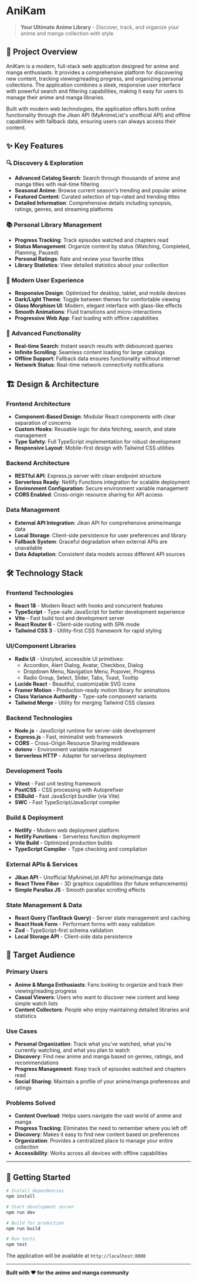 # AniKam

> **Your Ultimate Anime Library** - Discover, track, and organize your anime and manga collection with style.

## 🎯 Project Overview

AniKam is a modern, full-stack web application designed for anime and manga enthusiasts. It provides a comprehensive platform for discovering new content, tracking viewing/reading progress, and organizing personal collections. The application combines a sleek, responsive user interface with powerful search and filtering capabilities, making it easy for users to manage their anime and manga libraries.

Built with modern web technologies, the application offers both online functionality through the Jikan API (MyAnimeList's unofficial API) and offline capabilities with fallback data, ensuring users can always access their content.

## ✨ Key Features

### 🔍 **Discovery & Exploration**

- **Advanced Catalog Search**: Search through thousands of anime and manga titles with real-time filtering
- **Seasonal Anime**: Browse current season's trending and popular anime
- **Featured Content**: Curated selection of top-rated and trending titles
- **Detailed Information**: Comprehensive details including synopsis, ratings, genres, and streaming platforms

### 📚 **Personal Library Management**

- **Progress Tracking**: Track episodes watched and chapters read
- **Status Management**: Organize content by status (Watching, Completed, Planning, Paused)
- **Personal Ratings**: Rate and review your favorite titles
- **Library Statistics**: View detailed statistics about your collection

### 🎨 **Modern User Experience**

- **Responsive Design**: Optimized for desktop, tablet, and mobile devices
- **Dark/Light Theme**: Toggle between themes for comfortable viewing
- **Glass Morphism UI**: Modern, elegant interface with glass-like effects
- **Smooth Animations**: Fluid transitions and micro-interactions
- **Progressive Web App**: Fast loading with offline capabilities

### 🔧 **Advanced Functionality**

- **Real-time Search**: Instant search results with debounced queries
- **Infinite Scrolling**: Seamless content loading for large catalogs
- **Offline Support**: Fallback data ensures functionality without internet
- **Network Status**: Real-time network connectivity notifications

## 🏗️ Design & Architecture

### **Frontend Architecture**

- **Component-Based Design**: Modular React components with clear separation of concerns
- **Custom Hooks**: Reusable logic for data fetching, search, and state management
- **Type Safety**: Full TypeScript implementation for robust development
- **Responsive Layout**: Mobile-first design with Tailwind CSS utilities

### **Backend Architecture**

- **RESTful API**: Express.js server with clean endpoint structure
- **Serverless Ready**: Netlify Functions integration for scalable deployment
- **Environment Configuration**: Secure environment variable management
- **CORS Enabled**: Cross-origin resource sharing for API access

### **Data Management**

- **External API Integration**: Jikan API for comprehensive anime/manga data
- **Local Storage**: Client-side persistence for user preferences and library
- **Fallback System**: Graceful degradation when external APIs are unavailable
- **Data Adaptation**: Consistent data models across different API sources

## 🛠️ Technology Stack

### **Frontend Technologies**

- **React 18** - Modern React with hooks and concurrent features
- **TypeScript** - Type-safe JavaScript for better development experience
- **Vite** - Fast build tool and development server
- **React Router 6** - Client-side routing with SPA mode
- **Tailwind CSS 3** - Utility-first CSS framework for rapid styling

### **UI/Component Libraries**

- **Radix UI** - Unstyled, accessible UI primitives:
  - Accordion, Alert Dialog, Avatar, Checkbox, Dialog
  - Dropdown Menu, Navigation Menu, Popover, Progress
  - Radio Group, Select, Slider, Tabs, Toast, Tooltip
- **Lucide React** - Beautiful, customizable SVG icons
- **Framer Motion** - Production-ready motion library for animations
- **Class Variance Authority** - Type-safe component variants
- **Tailwind Merge** - Utility for merging Tailwind CSS classes

### **Backend Technologies**

- **Node.js** - JavaScript runtime for server-side development
- **Express.js** - Fast, minimalist web framework
- **CORS** - Cross-Origin Resource Sharing middleware
- **dotenv** - Environment variable management
- **Serverless HTTP** - Adapter for serverless deployment

### **Development Tools**

- **Vitest** - Fast unit testing framework
- **PostCSS** - CSS processing with Autoprefixer
- **ESBuild** - Fast JavaScript bundler (via Vite)
- **SWC** - Fast TypeScript/JavaScript compiler

### **Build & Deployment**

- **Netlify** - Modern web deployment platform
- **Netlify Functions** - Serverless function deployment
- **Vite Build** - Optimized production builds
- **TypeScript Compiler** - Type checking and compilation

### **External APIs & Services**

- **Jikan API** - Unofficial MyAnimeList API for anime/manga data
- **React Three Fiber** - 3D graphics capabilities (for future enhancements)
- **Simple Parallax JS** - Smooth parallax scrolling effects

### **State Management & Data**

- **React Query (TanStack Query)** - Server state management and caching
- **React Hook Form** - Performant forms with easy validation
- **Zod** - TypeScript-first schema validation
- **Local Storage API** - Client-side data persistence

## 👥 Target Audience

### **Primary Users**

- **Anime & Manga Enthusiasts**: Fans looking to organize and track their viewing/reading progress
- **Casual Viewers**: Users who want to discover new content and keep simple watch lists
- **Content Collectors**: People who enjoy maintaining detailed libraries and statistics

### **Use Cases**

- **Personal Organization**: Track what you've watched, what you're currently watching, and what you plan to watch
- **Discovery**: Find new anime and manga based on genres, ratings, and recommendations
- **Progress Management**: Keep track of episodes watched and chapters read
- **Social Sharing**: Maintain a profile of your anime/manga preferences and ratings

### **Problems Solved**

- **Content Overload**: Helps users navigate the vast world of anime and manga
- **Progress Tracking**: Eliminates the need to remember where you left off
- **Discovery**: Makes it easy to find new content based on preferences
- **Organization**: Provides a centralized place to manage your entire collection
- **Accessibility**: Works across all devices with offline capabilities

---

## 🚀 Getting Started

```bash
# Install dependencies
npm install

# Start development server
npm run dev

# Build for production
npm run build

# Run tests
npm test
```

The application will be available at `http://localhost:8080`

---

**Built with ❤️ for the anime and manga community**
